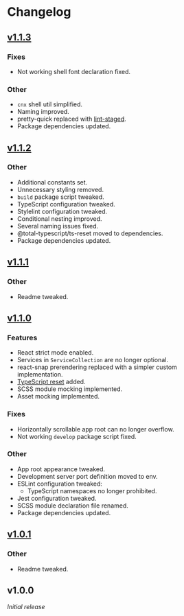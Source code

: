 # Changelog

## [v1.1.3](https://github.com/rayinaway/browser-app-node-package-starter/compare/v1.1.2...v1.1.3)

### Fixes

- Not working shell font declaration fixed.

### Other

- `cnx` shell util simplified.
- Naming improved.
- pretty-quick replaced with [lint-staged](https://github.com/lint-staged/lint-staged).
- Package dependencies updated.

## [v1.1.2](https://github.com/rayinaway/browser-app-node-package-starter/compare/v1.1.1...v1.1.2)

### Other

- Additional constants set.
- Unnecessary styling removed.
- `build` package script tweaked.
- TypeScript configuration tweaked.
- Stylelint configuration tweaked.
- Conditional nesting improved.
- Several naming issues fixed.
- @total-typescript/ts-reset moved to dependencies.
- Package dependencies updated.

## [v1.1.1](https://github.com/rayinaway/browser-app-node-package-starter/compare/v1.1.0...v1.1.1)

### Other

- Readme tweaked.

## [v1.1.0](https://github.com/rayinaway/browser-app-node-package-starter/compare/v1.0.1...v1.1.0)

### Features

- React strict mode enabled.
- Services in `ServiceCollection` are no longer optional.
- react-snap prerendering replaced with a simpler custom implementation.
- [TypeScript reset](https://www.npmjs.com/package/@total-typescript/ts-reset) added.
- SCSS module mocking implemented.
- Asset mocking implemented.

### Fixes

- Horizontally scrollable app root can no longer overflow.
- Not working `develop` package script fixed.

### Other

- App root appearance tweaked.
- Development server port definition moved to env.
- ESLint configuration tweaked:
  - TypeScript namespaces no longer prohibited.
- Jest configuration tweaked.
- SCSS module declaration file renamed.
- Package dependencies updated.

## [v1.0.1](https://github.com/rayinaway/browser-app-node-package-starter/compare/v1.0.0...v1.0.1)

### Other

- Readme tweaked.

## v1.0.0

_Initial release_
